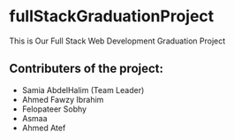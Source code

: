 # fullStackGraduationProject
This is Our Full Stack Web Development Graduation Project 

## Contributers of the project:
* Samia AbdelHalim (Team Leader)
* Ahmed Fawzy Ibrahim
* Felopateer Sobhy
* Asmaa 
* Ahmed Atef

